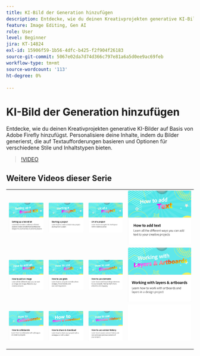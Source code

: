 ```yaml
---
title: KI-Bild der Generation hinzufügen
description: Entdecke, wie du deinen Kreativprojekten generative KI-Bilder auf Adobe Firefly-Basis hinzufügen kannst.
feature: Image Editing, Gen AI
role: User
level: Beginner
jira: KT-14824
exl-id: 15906f59-1b56-4dfc-b425-f2f904f26183
source-git-commit: 5067e02da7d74d366c797e81a6a5d0ee9ac69feb
workflow-type: tm+mt
source-wordcount: '113'
ht-degree: 0%

---
```


# KI-Bild der Generation hinzufügen

Entdecke, wie du deinen Kreativprojekten generative KI-Bilder auf Basis von Adobe Firefly hinzufügst. Personalisiere deine Inhalte, indem du Bilder generierst, die auf Textaufforderungen basieren und Optionen für verschiedene Stile und Inhaltstypen bieten.

>[!VIDEO](https://video.tv.adobe.com/v/3426933?quality=12&learn=on&hidetitle=true)

## Weitere Videos dieser Serie

<table style="table-layout:fixed">
<tr>
 <td>
      <a href="brand.md">
         <img alt="Branding-Elemente definieren." src="assets/brand.png" />
      </a>
  </td>
   <td>
      <a href="new-project.md">
         <img alt="Starten eines Projekts" src="assets/starting-a-project.png" />
      </a>
  </td>
   <td>
      <a href="workspace.md">
         <img alt="UX eines Projekts" src="assets/workspace.png" />
      </a>
  </td>
  <td>
      <a href="text-effects.md">
         <img alt="Text hinzufügen" src="assets/text-effects.png" />
      </a>
  </td>
</tr>
<tr>
   <td>
      <a href="image-effects.md">
         <img alt="Bild hinzufügen" src="assets/image-effects.png" />
      </a>
  </td>
  <td>
      <a href="grids.md">
         <img alt="Raster verwenden" src="assets/grids.png" />
      </a>
  </td>
   <td>
         <a href="add-design-assets.md">
            <img alt="Verwenden von Elementen" src="assets/design-assets.png" />
         </a>
   </td>
    <td>
         <a href="layers.md">
            <img alt="Arbeiten mit Ebenen und Zeichenflächen" src="assets/layers.png" />
         </a>
   </td>
</tr>
<tr>
   <td>
   <a href="collaborate.md">
      <img alt="Zusammenarbeit" src="assets/collaborate.png" />
   </a>
   </td>
   <td>
   <a href="share.md">
      <img alt="Teilen und herunterladen" src="assets/share.png" />
   </a>
   </td>
   <td>
   <a href="version-history.md">
      <img alt="Versionsverlauf verwenden" src="assets/version-history.png" />
   </a>
   </td>
   <td>
      <img alt="Spacer" src="../assets/Whitespacer.png" />
      <div>
      <br>
   </td>
</tr>
</table>
